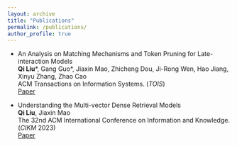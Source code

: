 ```yaml
---
layout: archive
title: "Publications"
permalink: /publications/
author_profile: true
---
```


<!-- {% if author.googlescholar %}
  You can also find my articles on <u><a href="{{author.googlescholar}}">my Google Scholar profile</a>.</u>
{% endif %}

{% include base_path %}

{% for post in site.publications reversed %}
  {% include archive-single.html %}
{% endfor %} -->

* An Analysis on Matching Mechanisms and Token Pruning for Late-interaction Models \
**Qi Liu**\*, Gang Guo\*, Jiaxin Mao, Zhicheng Dou, Ji-Rong Wen, Hao Jiang, Xinyu Zhang, Zhao Cao \
ACM Transactions on Information Systems. (*TOIS*) \
[Paper](https://dl.acm.org/doi/10.1145/3639818)

* Understanding the Multi-vector Dense Retrieval Models \
**Qi Liu**, Jiaxin Mao \
The 32nd ACM International Conference on Information and Knowledge. (*CIKM* 2023) \
[Paper](https://dl.acm.org/doi/10.1145/3583780.3615282)
<!-- url -->


